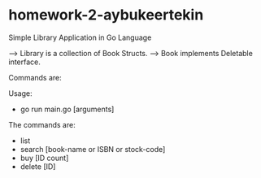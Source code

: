 # homework-2-aybukeertekin

Simple Library Application in Go Language 

--> Library is a collection of Book Structs. 
--> Book implements Deletable interface. 

Commands are: 

Usage:

* go run main.go [arguments]

The commands are:

* list
* search [book-name or ISBN or stock-code]
* buy [ID count]
* delete [ID]
